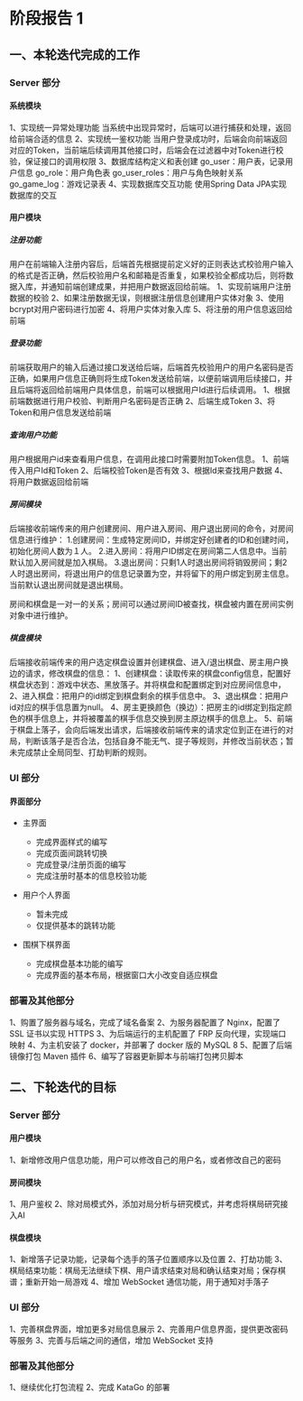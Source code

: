 # 阶段报告 1

## 一、本轮迭代完成的工作

### Server 部分

#### 系统模块

1、实现统一异常处理功能
当系统中出现异常时，后端可以进行捕获和处理，返回给前端合适的信息
2、实现统一鉴权功能
当用户登录成功时，后端会向前端返回对应的Token，当前端后续调用其他接口时，后端会在过滤器中对Token进行校验，保证接口的调用权限
3、数据库结构定义和表创建
go_user：用户表，记录用户信息
go_role：用户角色表
go_user_roles：用户与角色映射关系
go_game_log：游戏记录表
4、实现数据库交互功能
使用Spring Data JPA实现数据库的交互

#### 用户模块

##### 注册功能

用户在前端输入注册内容后，后端首先根据提前定义好的正则表达式校验用户输入的格式是否正确，然后校验用户名和邮箱是否重复，如果校验全都成功后，则将数据入库，并通知前端创建成果，并把用户数据返回给前端。
1、实现前端用户注册数据的校验
2、如果注册数据无误，则根据注册信息创建用户实体对象
3、使用bcrypt对用户密码进行加密
4、将用户实体对象入库
5、将注册的用户信息返回给前端

##### 登录功能

前端获取用户的输入后通过接口发送给后端，后端首先校验用户的用户名密码是否正确，如果用户信息正确则将生成Token发送给前端，以便前端调用后续接口，并且后端将返回给前端用户具体信息，前端可以根据用户Id进行后续调用。
1、根据前端数据进行用户校验、判断用户名密码是否正确
2、后端生成Token
3、将Token和用户信息发送给前端

##### 查询用户功能

用户根据用户id来查看用户信息，在调用此接口时需要附加Token信息。
1、前端传入用户Id和Token
2、后端校验Token是否有效
3、根据Id来查找用户数据
4、将用户数据返回给前端

##### 房间模块

后端接收前端传来的用户创建房间、用户进入房间、用户退出房间的命令，对房间信息进行维护：
1.创建房间：生成特定房间ID，并绑定好创建者的ID和创建时间，初始化房间人数为１人。
2.进入房间：将用户ID绑定在房间第二人信息中。当前默认加入房间就是加入棋局。
3.退出房间：只剩1人时退出房间将销毁房间；剩2人时退出房间，将退出用户的信息记录置为空，并将留下的用户绑定到房主信息。当前默认退出房间就是退出棋局。

房间和棋盘是一对一的关系；房间可以通过房间ID被查找，棋盘被内置在房间实例对象中进行维护。

##### 棋盘模块

后端接收前端传来的用户选定棋盘设置并创建棋盘、进入/退出棋盘、房主用户换边的请求，修改棋盘的信息：
1、创建棋盘：读取传来的棋盘config信息，配置好棋盘状态到：游戏中状态、黑放落子。并将棋盘和配置绑定到对应房间信息中，
2、进入棋盘：把用户的id绑定到棋盘剩余的棋手信息中。
3、退出棋盘：把用户id对应的棋手信息置为null。
4、房主更换颜色（换边）：把房主的id绑定到指定颜色的棋手信息上，并将被覆盖的棋手信息交换到房主原边棋手的信息上。
5、前端于棋盘上落子，会向后端发出请求，后端接收前端传来的请求定位到正在进行的对局，判断该落子是否合法，包括自身不能无气、提子等规则，并修改当前状态；暂未完成禁止全局同型、打劫判断的规则。

### UI 部分

#### 界面部分

* 主界面
    * 完成界面样式的编写
    * 完成页面间跳转切换
    * 完成登录/注册页面的编写
    * 完成注册时基本的信息校验功能

* 用户个人界面
    * 暂未完成
    * 仅提供基本的跳转功能
    
* 围棋下棋界面
    * 完成棋盘基本功能的编写
    * 完成界面的基本布局，根据窗口大小改变自适应棋盘

### 部署及其他部分

1、购置了服务器与域名，完成了域名备案
2、为服务器配置了 Nginx，配置了 SSL 证书以实现 HTTPS
3、为后端运行的主机配置了 FRP 反向代理，实现端口映射
4、为主机安装了 docker，并部署了 docker 版的 MySQL 8
5、配置了后端镜像打包 Maven 插件
6、编写了容器更新脚本与前端打包拷贝脚本

## 二、下轮迭代的目标

### Server 部分

#### 用户模块

1、新增修改用户信息功能，用户可以修改自己的用户名，或者修改自己的密码

#### 房间模块

1、用户鉴权
2、除对局模式外，添加对局分析与研究模式，并考虑将棋局研究接入AI

#### 棋盘模块

1、新增落子记录功能，记录每个选手的落子位置顺序以及位置
2、打劫功能
3、棋局结束功能：棋局无法继续下棋、用户请求结束对局和确认结束对局；保存棋谱；重新开始一局游戏
4、增加 WebSocket 通信功能，用于通知对手落子

### UI 部分

1、完善棋盘界面，增加更多对局信息展示
2、完善用户信息界面，提供更改密码等服务
3、完善与后端之间的通信，增加 WebSocket 支持

### 部署及其他部分

1、继续优化打包流程
2、完成 KataGo 的部署
